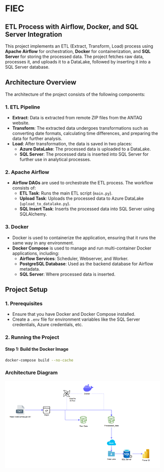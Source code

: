 # FIEC

## ETL Process with Airflow, Docker, and SQL Server Integration

This project implements an ETL (Extract, Transform, Load) process using **Apache Airflow** for orchestration, **Docker** for containerization, and **SQL Server** for storing the processed data. The project fetches raw data, processes it, and uploads it to a DataLake, followed by inserting it into a SQL Server database.

## Architecture Overview

The architecture of the project consists of the following components:

### 1. **ETL Pipeline**
   - **Extract**: Data is extracted from remote ZIP files from the ANTAQ website.
   - **Transform**: The extracted data undergoes transformations such as converting date formats, calculating time differences, and preparing the data for further analysis.
   - **Load**: After transformation, the data is saved in two places:
     - **Azure DataLake**: The processed data is uploaded to a DataLake.
     - **SQL Server**: The processed data is inserted into SQL Server for further use in analytical processes.

### 2. **Apache Airflow**
   - **Airflow DAGs** are used to orchestrate the ETL process. The workflow consists of:
     - **ETL Task**: Runs the main ETL script (`main.py`).
     - **Upload Task**: Uploads the processed data to Azure DataLake (`upload_to_datalake.py`).
     - **SQL Insert Task**: Inserts the processed data into SQL Server using SQLAlchemy.

### 3. **Docker**
   - Docker is used to containerize the application, ensuring that it runs the same way in any environment.
   - **Docker Compose** is used to manage and run multi-container Docker applications, including:
     - **Airflow Services**: Scheduler, Webserver, and Worker.
     - **PostgreSQL Database**: Used as the backend database for Airflow metadata.
     - **SQL Server**: Where processed data is inserted.

## Project Setup

### 1. **Prerequisites**
   - Ensure that you have Docker and Docker Compose installed.
   - Create a `.env` file for environment variables like the SQL Server credentials, Azure credentials, etc.

### 2. **Running the Project**
   
   #### Step 1: Build the Docker Image
   ```bash
   docker-compose build --no-cache
   ```

### **Architecture Diagram**  

![ETL Pipeline Architecture](./images/architecture.png)  